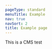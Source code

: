 ```yaml
---
pageType: standard
menuTitle: Example
nav: true
navSort: 2
title: Example page
---
```

This is a CMS test

